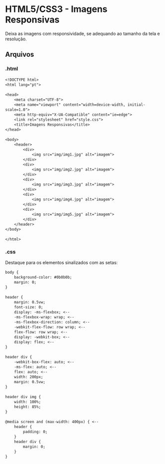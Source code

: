 # HTML5/CSS3 - Imagens Responsivas

Deixa as imagens com responsividade, se adequando ao tamanho da tela e resolução.

## Arquivos

### .html

	<!DOCTYPE html>
    <html lang="pt">

    <head>
        <meta charset="UTF-8">
        <meta name="viewport" content="width=device-width, initial-scale=1.0">
        <meta http-equiv="X-UA-Compatible" content="ie=edge">
        <link rel="stylesheet" href="style.css">
        <title>Imagens Responsivas</title>
    </head>

    <body>
        <header>
            <div>
                <img src="img/img1.jpg" alt="imagem">
            </div>
            <div>
                <img src="img/img2.jpg" alt="imagem">
            </div>
            <div>
                <img src="img/img3.jpg" alt="imagem">
            </div>
            <div>
                <img src="img/img4.jpg" alt="imagem">
            </div>
            <div>
                <img src="img/img5.jpg" alt="imagem">
            </div>
        </header>
    </body>

    </html>

### .css
Destaque para os elementos sinalizados com as setas:

	body {
        background-color: #0b0b0b;
        margin: 0;
    }

    header {
        margin: 0.5vw;
        font-size: 0;
        display: -ms-flexbox; <--
        -ms-flexbox-wrap: wrap; <--
        -ms-flexbox-direction: column; <--
        -webkit-flex-flow: row wrap; <--
        flex-flow: row wrap; <--
        display: -webkit-box; <--
        display: flex; <--
    }

    header div {
        -webkit-box-flex: auto; <--
        -ms-flex: auto; <--
        flex: auto; <--
        width: 200px;
        margin: 0.5vw;
    }

    header div img {
        width: 100%;
        height: 85%;
    }

    @media screen and (max-width: 400px) { <--
        header {
            padding: 0;
        }
        header div {
            margin: 0;
        }
    }
